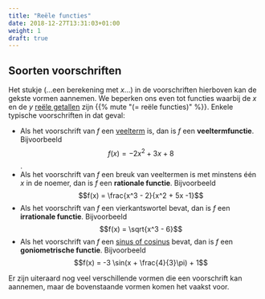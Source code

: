 ```yaml
---
title: "Reële functies"
date: 2018-12-27T13:31:03+01:00
weight: 1
draft: true
---
```


## Soorten voorschriften
Het stukje $(\ldots \text{een berekening met }x \ldots)$ in de voorschriften
hierboven kan de gekste vormen aannemen. We beperken ons even tot functies
waarbij de $x$ en de $y$ [reële getallen](../../verzamelingen/reele_getallen) zijn
{{% mute "(= reële functies)" %}}.
Enkele typische voorschriften in dat geval:

* Als het voorschrift van $f$ een [veelterm](../../veeltermen/veeltermen) is, dan
is $f$ een **veeltermfunctie**.
Bijvoorbeeld $$f(x) = -2x^2 + 3x + 8$$.
* Als het voorschrift van $f$ een breuk van veeltermen is met minstens één $x$
in de noemer, dan is $f$ een **rationale functie**.
Bijvoorbeeld $$f(x) = \frac{x^3 - 2}{x^2 + 5x -1}$$
* Als het voorschrift van $f$ een vierkantswortel bevat, dan is $f$ een **irrationale functie**.
Bijvoorbeeld $$f(x) = \sqrt{x^3 - 6}$$
* Als het voorschrift van $f$ een [sinus of cosinus](../../goniometrie/sin_cos) bevat, dan is $f$ een **goniometrische functie**.
Bijvoorbeeld $$f(x) = -3 \sin(x + \frac{4}{3}\pi) + 1$$

Er zijn uiteraard nog veel verschillende vormen die een voorschrift kan
aannemen, maar de bovenstaande vormen komen het vaakst voor.


